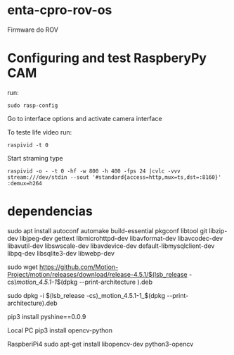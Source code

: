 # enta-cpro-rov-os #

Firmware do ROV

# Configuring and test RaspberyPy CAM #

run:

```
sudo rasp-config
```

Go to interface options and activate camera interface

To teste life video run:

```
raspivid -t 0
```

Start straming type
```
raspivid -o - -t 0 -hf -w 800 -h 400 -fps 24 |cvlc -vvv stream:///dev/stdin --sout '#standard{access=http,mux=ts,dst=:8160}' :demux=h264
```

# dependencias
sudo apt install autoconf automake build-essential pkgconf libtool git libzip-dev libjpeg-dev gettext libmicrohttpd-dev libavformat-dev libavcodec-dev libavutil-dev libswscale-dev libavdevice-dev default-libmysqlclient-dev libpq-dev libsqlite3-dev libwebp-dev


sudo wget https://github.com/Motion-Project/motion/releases/download/release-4.5.1/$(lsb_release -cs)_motion_4.5.1-1_$(dpkg --print-architecture
).deb

sudo dpkg -i $(lsb_release -cs)_motion_4.5.1-1_$(dpkg --print-architecture).deb











pip3 install pyshine==0.0.9





Local PC
pip3 install opencv-python

RaspberiPi4
sudo apt-get install libopencv-dev python3-opencv
